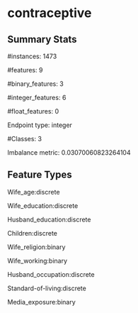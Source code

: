 # contraceptive

## Summary Stats

#instances: 1473

#features: 9

  #binary_features: 3

  #integer_features: 6

  #float_features: 0

Endpoint type: integer

#Classes: 3

Imbalance metric: 0.03070060823264104

## Feature Types

 Wife_age:discrete

Wife_education:discrete

Husband_education:discrete

Children:discrete

Wife_religion:binary

Wife_working:binary

Husband_occupation:discrete

Standard-of-living:discrete

Media_exposure:binary

